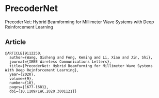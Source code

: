 # PrecoderNet
PrecoderNet: Hybrid Beamforming for Millimeter Wave Systems with Deep Reinforcement Learning



## Article
```
@ARTICLE{9112250,
  author={Wang, Qisheng and Feng, Keming and Li, Xiao and Jin, Shi},
  journal={IEEE Wireless Communications Letters}, 
  title={PrecoderNet: Hybrid Beamforming for Millimeter Wave Systems With Deep Reinforcement Learning}, 
  year={2020},
  volume={9},
  number={10},
  pages={1677-1681},
  doi={10.1109/LWC.2020.3001121}}
```
